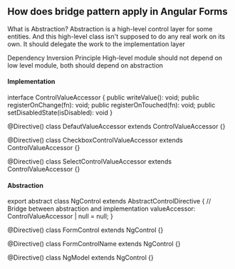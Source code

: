 ## How does bridge pattern apply in Angular Forms
What is Abstraction?
Abstraction is a high-level control layer for some entities. And this high-level class isn't supposed to do any real work on its own. It should delegate the work to the implementation layer

Dependency Inversion Principle
High-level module should not depend on low level module, both should depend on abstraction


#### Implementation
interface ControlValueAccessor {
  public writeValue(): void;
  public registerOnChange(fn): void;
  public registerOnTouched(fn): void;
  public setDisabledState(isDisabled): void
}

@Directive()
class DefautValueAccessor extends ControlValueAccessor {}

@Directive()
class CheckboxControlValueAccessor extends ControlValueAccessor {}

@Directive()
class SelectControlValueAccessor extends ControlValueAccessor {}


#### Abstraction
export abstract class NgControl extends AbstractControlDirective {
  // Bridge between abstraction and implementation
  valueAccessor: ControlValueAccessor | null = null;
}

@Directive()
class FormControl extends NgControl {}

@Directive()
class FormControlName extends NgControl {}

@Directive()
class NgModel extends NgControl {}